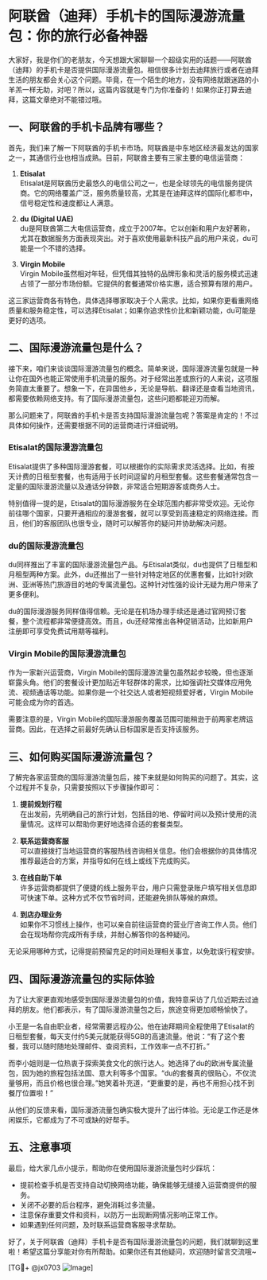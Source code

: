 # 阿联酋（迪拜）手机卡的国际漫游流量包：你的旅行必备神器

大家好，我是你们的老朋友，今天想跟大家聊聊一个超级实用的话题——阿联酋（迪拜）的手机卡是否提供国际漫游流量包。相信很多计划去迪拜旅行或者在迪拜生活的朋友都会关心这个问题。毕竟，在一个陌生的地方，没有网络就跟迷路的小羊羔一样无助，对吧？所以，这篇内容就是专门为你准备的！如果你正打算去迪拜，这篇文章绝对不能错过哦。

## 一、阿联酋的手机卡品牌有哪些？

首先，我们来了解一下阿联酋的手机卡市场。阿联酋是中东地区经济最发达的国家之一，其通信行业也相当成熟。目前，阿联酋主要有三家主要的电信运营商：

1. **Etisalat**  
   Etisalat是阿联酋历史最悠久的电信公司之一，也是全球领先的电信服务提供商。它的网络覆盖广泛，服务质量较高，尤其是在迪拜这样的国际化都市中，信号稳定性和速度都让人满意。

2. **du (Digital UAE)**  
   du是阿联酋第二大电信运营商，成立于2007年。它以创新和用户友好著称，尤其在数据服务方面表现突出。对于喜欢使用最新科技产品的用户来说，du可能是一个不错的选择。

3. **Virgin Mobile**  
   Virgin Mobile虽然相对年轻，但凭借其独特的品牌形象和灵活的服务模式迅速占领了一部分市场份额。它提供的套餐通常价格实惠，适合预算有限的用户。

这三家运营商各有特色，具体选择哪家取决于个人需求。比如，如果你更看重网络质量和服务稳定性，可以选择Etisalat；如果你追求性价比和新颖功能，du可能是更好的选项。

## 二、国际漫游流量包是什么？

接下来，咱们来谈谈国际漫游流量包的概念。简单来说，国际漫游流量包就是一种让你在国外也能正常使用手机流量的服务。对于经常出差或旅行的人来说，这项服务简直太重要了。想象一下，在异国他乡，无论是导航、翻译还是查看当地资讯，都需要依赖网络支持。有了国际漫游流量包，这些问题都能迎刃而解。

那么问题来了，阿联酋的手机卡是否支持国际漫游流量包呢？答案是肯定的！不过具体如何操作，还需要根据不同的运营商进行详细说明。

### Etisalat的国际漫游流量包

Etisalat提供了多种国际漫游套餐，可以根据你的实际需求灵活选择。比如，有按天计费的日租型套餐，也有适用于长时间逗留的月租型套餐。这些套餐通常包含一定量的国际漫游流量以及通话分钟数，非常适合短期游客或商务人士。

特别值得一提的是，Etisalat的国际漫游服务在全球范围内都非常受欢迎。无论你前往哪个国家，只要开通相应的漫游套餐，就可以享受到高速稳定的网络连接。而且，他们的客服团队也很专业，随时可以解答你的疑问并协助解决问题。

### du的国际漫游流量包

du同样推出了丰富的国际漫游流量包产品。与Etisalat类似，du也提供了日租型和月租型两种方案。此外，du还推出了一些针对特定地区的优惠套餐，比如针对欧洲、亚洲等热门旅游目的地的专属流量包。这种针对性强的设计无疑为用户带来了更多便利。

du的国际漫游服务同样值得信赖。无论是在机场办理手续还是通过官网预订套餐，整个流程都非常便捷高效。而且，du还经常推出各种促销活动，比如新用户注册即可享受免费试用期等福利。

### Virgin Mobile的国际漫游流量包

作为一家新兴运营商，Virgin Mobile的国际漫游流量包虽然起步较晚，但也逐渐崭露头角。他们的套餐设计更加贴近年轻群体的需求，比如强调社交媒体应用免流、视频通话等功能。如果你是一个社交达人或者短视频爱好者，Virgin Mobile可能会成为你的首选。

需要注意的是，Virgin Mobile的国际漫游服务覆盖范围可能稍逊于前两家老牌运营商。因此，在选择之前最好先确认目标国家是否支持该服务。

## 三、如何购买国际漫游流量包？

了解完各家运营商的国际漫游流量包后，接下来就是如何购买的问题了。其实，这个过程并不复杂，只需要按照以下步骤操作即可：

1. **提前规划行程**  
   在出发前，先明确自己的旅行计划，包括目的地、停留时间以及预计使用的流量情况。这样可以帮助你更好地选择合适的套餐类型。

2. **联系运营商客服**  
   可以直接拨打当地运营商的客服热线咨询相关信息。他们会根据你的具体情况推荐最适合的方案，并指导如何在线上或线下完成购买。

3. **在线自助下单**  
   许多运营商都提供了便捷的线上服务平台，用户只需登录账户填写相关信息即可快速下单。这种方式不仅节省时间，还能避免排队等候的麻烦。

4. **到店办理业务**  
   如果你不习惯线上操作，也可以亲自前往运营商的营业厅咨询工作人员。他们会在现场帮你完成所有手续，并耐心解答你的各种疑问。

无论采用哪种方式，记得提前预留充足的时间处理相关事宜，以免耽误行程安排。

## 四、国际漫游流量包的实际体验

为了让大家更直观地感受到国际漫游流量包的价值，我特意采访了几位近期去过迪拜的朋友。他们都表示，有了国际漫游流量包之后，旅途变得更加顺畅愉快了。

小王是一名自由职业者，经常需要远程办公。他在迪拜期间全程使用了Etisalat的日租型套餐，每天支付约5美元就能获得5GB的高速流量。他说：“有了这个套餐，我可以随时随地处理邮件、查阅资料，工作效率一点不打折。”

而李小姐则是一位热衷于探索美食文化的旅行达人。她选择了du的欧洲专属流量包，因为她的旅程包括法国、意大利等多个国家。“du的套餐真的很贴心，不仅流量够用，而且价格也很合理。”她笑着补充道，“更重要的是，再也不用担心找不到餐厅位置啦！”

从他们的反馈来看，国际漫游流量包确实极大提升了出行体验。无论是工作还是休闲娱乐，它都成为了不可或缺的好帮手。

## 五、注意事项

最后，给大家几点小提示，帮助你在使用国际漫游流量包时少踩坑：

- 提前检查手机是否支持自动切换网络功能，确保能够无缝接入运营商提供的服务。
- 关闭不必要的后台程序，避免消耗过多流量。
- 注意保存重要文件和资料，以防万一出现断网情况影响正常工作。
- 如果遇到任何问题，及时联系运营商客服寻求帮助。

好了，关于阿联酋（迪拜）手机卡是否有国际漫游流量包的问题，我们就聊到这里啦！希望这篇分享能对你有所帮助。如果你还有其他疑问，欢迎随时留言交流哦~

[TG💪+ @jx0703 ![Image](https://github.com/user-attachments/assets/dbca1d08-cadb-493c-b0ec-ad6f7a83f270)]
